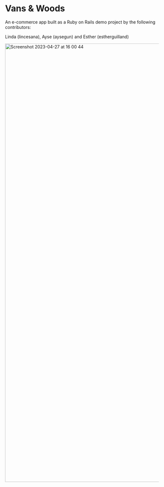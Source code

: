 # Vans & Woods

An e-commerce app built as a Ruby on Rails demo project by the following contributors: 

Linda (lincesana), Ayse (aysegun) and Esther (estherguilland) 

<img width="1436" alt="Screenshot 2023-04-27 at 16 00 44" src="https://user-images.githubusercontent.com/117179636/234869917-c58f16c8-057e-4d2f-a024-63dd238b0e57.png">


